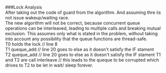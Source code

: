 ###Lock Analysis   
After taking out the code of guard from the algorithm. And assuming thre iis not issue wakeup/waiting race.  
The new algorithm will not be correct, because concurrent queue operations can be interleaved, leading to multiple calls and breaking mutual exclusion. 
This assumes only what is stated in the problem, without taking into account any possibility that the queue functions are thread-safe.   
T0 holds the lock // line 8    
T1 queque_add // line 20 goes to else as it doesn't satisfy the IF stament   
T2 queque_add // line 20 goes to else as it doesn't satisfy the IF stament
T1 and T2 are call interleave // this leads to the queque to be corrupted which drives to T2 to be let in wait/ sleep forever.
